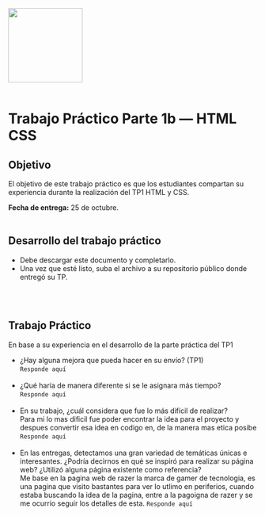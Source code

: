 <img src="assets/utn_logo.svg" width="150">
<br/>
<br/>

# Trabajo Práctico Parte 1b — HTML CSS

## Objetivo

El objetivo de este trabajo práctico es que los estudiantes compartan su experiencia durante la realización del TP1 HTML y CSS.

**Fecha de entrega:** 25 de octubre.
<br/>
<br/>

## Desarrollo del trabajo práctico

- Debe descargar este documento y completarlo.
- Una vez que esté listo, suba el archivo a su repositorio público donde entregó su TP.

<br/><br/>

## Trabajo Práctico

En base a su experiencia en el desarrollo de la parte práctica del TP1

- ¿Hay alguna mejora que pueda hacer en su envío? (TP1)<br/>
  `Responde aquí`<br/><br/>
- ¿Qué haría de manera diferente si se le asignara más tiempo?<br/>
  `Responde aquí`<br/><br/>
- En su trabajo, ¿cuál considera que fue lo más difícil de realizar?<br/>
Para mi lo mas dificil fue poder encontrar la idea para el proyecto y despues convertir esa idea en codigo en, de la manera mas etica posibe
  `Responde aquí`<br/><br/>
- En las entregas, detectamos una gran variedad de temáticas únicas e interesantes. ¿Podría decirnos en qué se inspiró para realizar su página web? ¿Utilizó alguna página existente como referencia?<br/>
Me base en la pagina web de razer la marca de gamer de tecnologia, es una pagina que visito bastantes para ver lo utlimo en periferios, cuando estaba buscando la idea de la pagina, entre a la pagoigna
de razer y se me ocurrio seguir los detalles de esta.
  `Responde aquí`<br/><br/>
